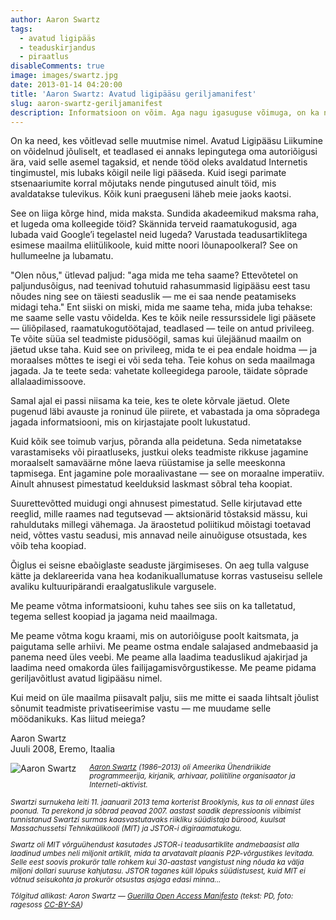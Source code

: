 ```yaml
---
author: Aaron Swartz
tags:
  - avatud ligipääs
  - teaduskirjandus
  - piraatlus
disableComments: true
image: images/swartz.jpg
date: 2013-01-14 04:20:00
title: 'Aaron Swartz: Avatud ligipääsu geriljamanifest'
slug: aaron-swartz-geriljamanifest
description: Informatsioon on võim. Aga nagu igasuguse võimuga, on ka need, kes tahavad seda endale hoida. Käputäis eraettevõtteid on kasvavas tempos digiteerimas ja meie eest lukustamas maailmas sajandite jooksul raamatute ja ajakirjade kujul avaldatud teadus- ja kultuuripärandit. Kas sooviksid lugeda artikleid teadusharude kuulsaimatest uurimistulemustest? Siis pead andma hämmastavaid summasid kirjastajatele nagu Reed Elsevier.
---
```


On ka need, kes võitlevad selle muutmise nimel. Avatud Ligipääsu Liikumine on võidelnud jõuliselt, et teadlased ei annaks lepingutega oma autoriõigusi ära, vaid selle asemel tagaksid, et nende tööd oleks avaldatud Internetis tingimustel, mis lubaks kõigil neile ligi pääseda. Kuid isegi parimate stsenaariumite korral mõjutaks nende pingutused ainult töid, mis avaldatakse tulevikus. Kõik kuni praeguseni läheb meie jaoks kaotsi.

See on liiga kõrge hind, mida maksta. Sundida akadeemikud maksma raha, et lugeda oma kolleegide töid? Skännida terveid raamatukogusid, aga lubada vaid Google’i tegelastel neid lugeda? Varustada teadusartiklitega esimese maailma eliitülikoole, kuid mitte noori lõunapoolkeral? See on hullumeelne ja lubamatu.

"Olen nõus," ütlevad paljud: "aga mida me teha saame? Ettevõtetel on paljundusõigus, nad teenivad tohutuid rahasummasid ligipääsu eest tasu nõudes ning see on täiesti seaduslik — me ei saa nende peatamiseks midagi teha." Ent siiski on miski, mida me saame teha, mida juba tehakse: me saame selle vastu võidelda. Kes te kõik neile ressurssidele ligi pääsete — üliõpilased, raamatukogutöötajad, teadlased — teile on antud privileeg. Te võite süüa sel teadmiste pidusöögil, samas kui ülejäänud maailm on jäetud ukse taha. Kuid see on privileeg, mida te ei pea endale hoidma — ja moraalses mõttes te isegi ei või seda teha. Teie kohus on seda maailmaga jagada. Ja te teete seda: vahetate kolleegidega paroole, täidate sõprade allalaadimissoove.

Samal ajal ei passi niisama ka teie, kes te olete kõrvale jäetud. Olete pugenud läbi avauste ja roninud üle piirete, et vabastada ja oma sõpradega jagada informatsiooni, mis on kirjastajate poolt lukustatud.

Kuid kõik see toimub varjus, põranda alla peidetuna. Seda nimetatakse varastamiseks või piraatluseks, justkui oleks teadmiste rikkuse jagamine moraalselt samaväärne mõne laeva rüüstamise ja selle meeskonna tapmisega. Ent jagamine pole moraalivastane — see on moraalne imperatiiv. Ainult ahnusest pimestatud keelduksid laskmast sõbral teha koopiat.

Suurettevõtted muidugi ongi ahnusest pimestatud. Selle kirjutavad ette reeglid, mille raames nad tegutsevad — aktsionärid tõstaksid mässu, kui rahuldutaks millegi vähemaga. Ja äraostetud poliitikud mõistagi toetavad neid, võttes vastu seadusi, mis annavad neile ainuõiguse otsustada, kes võib teha koopiad.

Õiglus ei seisne ebaõiglaste seaduste järgimiseses. On aeg tulla valguse kätte ja deklareerida vana hea kodanikuallumatuse korras vastuseisu sellele avaliku kultuuripärandi eraalgatuslikule vargusele.

Me peame võtma informatsiooni, kuhu tahes see siis on ka talletatud, tegema sellest koopiad ja jagama neid maailmaga.

Me peame võtma kogu kraami, mis on autoriõiguse poolt kaitsmata, ja paigutama selle arhiivi. Me peame ostma endale salajased andmebaasid ja panema need üles veebi. Me peame alla laadima teaduslikud ajakirjad ja laadima need omakorda üles failijagamisvõrgustikesse. Me peame pidama geriljavõitlust avatud ligipääsu nimel.

Kui meid on üle maailma piisavalt palju, siis me mitte ei saada lihtsalt jõulist sõnumit teadmiste privatiseerimise vastu — me muudame selle möödanikuks. Kas liitud meiega?

Aaron Swartz<br />
Juuli 2008, Eremo, Itaalia

<a href="http://www.aaronsw.com/"><img style="float: left; margin: 0 1.5em 1em 0;" src="http://boamaod.github.com/images/swartz200.png" alt="Aaron Swartz" title="Aaron Swartz"></a><p style="font-size:smaller;"><em><a href="http://www.aaronsw.com/">Aaron Swartz</a> (1986–2013) oli Ameerika Ühendriikide programmeerija, kirjanik, arhivaar, poliitiline organisaator ja Interneti-aktivist.</p>

<p style="font-size:smaller;">Swartzi surnukeha leiti 11. jaanuaril 2013 tema korterist Brooklynis, kus ta oli ennast üles poonud. Ta perekond ja sõbrad peavad 2007. aastast saadik depressioonis viibimist tunnistanud Swartzi surmas kaasvastutavaks riikliku süüdistaja bürood, kuulsat Massachussetsi Tehnikaülikooli (MIT) ja JSTOR-i digiraamatukogu.</p>

<p style="font-size:smaller;">Swartz oli MIT võrguühendust kasutades JSTOR-i teadusartiklite andmebaasist alla laadinud umbes neli miljonit artiklit, mida ta arvatavalt plaanis P2P-võrgustikes levitada. Selle eest soovis prokurör talle rohkem kui 30-aastast vangistust ning nõuda ka välja miljoni dollari suuruse kahjutasu. JSTOR taganes küll lõpuks süüdistusest, kuid MIT ei võtnud seisukohta ja prokurör otsustas asjaga edasi minna...</em></p>

<p style="font-size:smaller;"><em>Tõlgitud allikast: Aaron Swartz — <a href="http://archive.org/details/GuerillaOpenAccessManifesto">Guerilla Open Access Manifesto</a> (tekst: PD, foto: ragesoss <a href="http://www.flickr.com/photos/34166194@N00/3836262464">CC-BY-SA</a>)</em></p>
